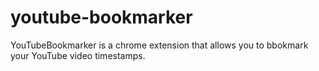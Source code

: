# youtube-bookmarker

YouTubeBookmarker is a chrome extension that allows you to bbokmark your YouTube video timestamps.
